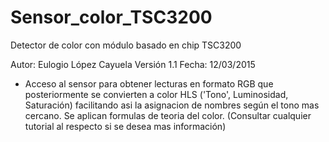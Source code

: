 # Sensor_color_TSC3200

Detector de color con módulo basado en chip TSC3200

Autor: Eulogio López Cayuela
Versión 1.1    Fecha: 12/03/2015

- Acceso al sensor para obtener lecturas en formato RGB 
  que posteriormente se convierten a color HLS ('Tono', Luminosidad,  Saturación)
  facilitando asi la asignacion de nombres según el tono mas cercano.
  Se aplican formulas de teoria del color. 
  (Consultar cualquier tutorial al respecto si se desea mas información)
